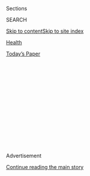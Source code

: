 <div id="app">

<div>

<div>

<div>

<div class="NYTAppHideMasthead css-1q2w90k e1suatyy0">

<div class="section css-ui9rw0 e1suatyy2">

<div class="css-eph4ug er09x8g0">

<div class="css-6n7j50">

</div>

<span class="css-1dv1kvn">Sections</span>

<div class="css-10488qs">

<span class="css-1dv1kvn">SEARCH</span>

</div>

[Skip to content](#site-content)[Skip to site
index](#site-index)

</div>

<div id="masthead-section-label" class="css-1wr3we4 eaxe0e00">

[Health](https://www.nytimes3xbfgragh.onion/section/health)

</div>

<div class="css-10698na e1huz5gh0">

</div>

</div>

<div id="masthead-bar-one" class="section hasLinks css-15hmgas e1csuq9d3">

<div class="css-uqyvli e1csuq9d0">

</div>

<div class="css-1uqjmks e1csuq9d1">

</div>

<div class="css-9e9ivx">

[](https://myaccount.nytimes3xbfgragh.onion/auth/login?response_type=cookie&client_id=vi)

</div>

<div class="css-1bvtpon e1csuq9d2">

[Today’s
Paper](https://www.nytimes3xbfgragh.onion/section/todayspaper)

</div>

</div>

</div>

</div>

<div data-aria-hidden="false">

<div id="site-content" data-role="main">

<div>

<div class="css-1aor85t" style="opacity:0.000000001;z-index:-1;visibility:hidden">

<div class="css-1hqnpie">

<div class="css-epjblv">

<span class="css-17xtcya">[Health](/section/health)</span><span class="css-x15j1o">|</span><span class="css-fwqvlz">Now
It’s Not Safe at Home Either. Wildfires Bring Ashen Air Into the
House.</span>

</div>

<div class="css-k008qs">

<div class="css-1iwv8en">

<span class="css-18z7m18"></span>

<div>

</div>

</div>

<span class="css-1n6z4y">https://nyti.ms/3bTCu2j</span>

<div class="css-1705lsu">

<div class="css-4xjgmj">

<div class="css-4skfbu" data-role="toolbar" data-aria-label="Social Media Share buttons, Save button, and Comments Panel with current comment count" data-testid="share-tools">

  - 
  - 
  - 
  - 
    
    <div class="css-6n7j50">
    
    </div>

  - 

</div>

</div>

</div>

</div>

</div>

</div>

<div class="css-13pd83m">

</div>

<div id="top-wrapper" class="css-1sy8kpn">

<div id="top-slug" class="css-l9onyx">

Advertisement

</div>

[Continue reading the main
story](#after-top)

<div class="ad top-wrapper" style="text-align:center;height:100%;display:block;min-height:250px">

<div id="top" class="place-ad" data-position="top" data-size-key="top">

</div>

</div>

<div id="after-top">

</div>

</div>

<div>

<div id="sponsor-wrapper" class="css-1hyfx7x">

<div id="sponsor-slug" class="css-19vbshk">

Supported by

</div>

[Continue reading the main
story](#after-sponsor)

<div id="sponsor" class="ad sponsor-wrapper" style="text-align:center;height:100%;display:block">

</div>

<div id="after-sponsor">

</div>

</div>

<div class="css-186x18t">

</div>

<div class="css-1vkm6nb ehdk2mb0">

# Now It’s Not Safe at Home Either. Wildfires Bring Ashen Air Into the House.

</div>

Our reporter, a San Francisco resident, describes family life amid a
pandemic and a natural disaster.

<div class="css-79elbk" data-testid="photoviewer-wrapper">

<div class="css-z3e15g" data-testid="photoviewer-wrapper-hidden">

</div>

<div class="css-1a48zt4 ehw59r15" data-testid="photoviewer-children">

![<span class="css-16f3y1r e13ogyst0" data-aria-hidden="true">San
Francisco bay on
Thursday.</span><span class="css-cnj6d5 e1z0qqy90" itemprop="copyrightHolder"><span class="css-1ly73wi e1tej78p0">Credit...</span><span><span>Christie
Hemm Klok for The New York
Times</span></span></span>](https://static01.graylady3jvrrxbe.onion/images/2020/09/11/science/00SANFRAN-ESSAY1/merlin_176818071_c52a134f-6afe-42a3-ae5e-7e3f89581ce4-articleLarge.jpg?quality=75&auto=webp&disable=upscale)

</div>

</div>

<div class="css-18e8msd">

<div class="css-vp77d3 epjyd6m0">

<div class="css-1baulvz">

By [<span class="css-1baulvz last-byline" itemprop="name">Matt
Richtel</span>](https://www.nytimes3xbfgragh.onion/by/matt-richtel)

</div>

</div>

  - Sept. 12, 2020, <span class="css-epvm6">11:18 a.m.
    ET</span>

  - 
    
    <div class="css-4xjgmj">
    
    <div class="css-d8bdto" data-role="toolbar" data-aria-label="Social Media Share buttons, Save button, and Comments Panel with current comment count" data-testid="share-tools">
    
      - 
      - 
      - 
      - 
        
        <div class="css-6n7j50">
        
        </div>
    
      - 
    
    </div>
    
    </div>

</div>

</div>

<div class="section meteredContent css-1r7ky0e" name="articleBody" itemprop="articleBody">

<div class="css-1fanzo5 StoryBodyCompanionColumn">

<div class="css-53u6y8">

SAN FRANCISCO — The new thing we do here when we get up in the morning,
even before the tooth brushing and the coffee making, is to look at the
sky. Then we look at the internet to see if our eyes deceive.

“Purple again,” I said to my wife this morning. Not the sky. That was
the color of soot, like a child had taken dirty fingers and rubbed them
all over the horizon. Purple is the color on the air quality chart. It
means that we’ve hit “very unhealthy,” our air filled with microscopic
particles that, speaking of children, are dangerous for them to breathe
into their soft pink lungs. And not so great for those of us who have a
few miles on our lungs already.

During the coronavirus pandemic, our last refuge had been to stay inside
the house, but when things go this purple this persistently, the trouble
seeps inside. Thanks to rampant wildfires, our at-home air filter has
started telling us that things have turned unhealthy in our home — the
bad air is managing to sneak in, even through closed windows and doors.

So we’ve taken to passing our one air purifier from room to room so our
two children can do SOTG (school on the go) without getting SOOT (soot
in the bloodstream). We clean each room, then rotate the device, and I
trail to maintain the obnoxious optimism that is my hallmark and
fatherly duty. But you can tell things are bad when you start reaching
for comparisons, like: Well, we could be in Flanders in 1918. (Maybe
that rose tint to my glasses is actually ash.)

</div>

</div>

<div class="css-1fanzo5 StoryBodyCompanionColumn">

<div class="css-53u6y8">

In actuality, I don’t have to reach back to Belgium during World War I
to know things could be worse. We could be in the Portland suburbs or
lots of other places in the Pacific Northwest, circa right now. There,
the ash in the sky comes with rampant blazes that are creating actual
refugees, meaning people who are running from death with whatever they
can carry.

</div>

</div>

<div class="css-79elbk" data-testid="photoviewer-wrapper">

<div class="css-z3e15g" data-testid="photoviewer-wrapper-hidden">

</div>

<div class="css-1a48zt4 ehw59r15" data-testid="photoviewer-children">

![<span class="css-16f3y1r e13ogyst0" data-aria-hidden="true">The
author’s family
vehicle.</span><span class="css-cnj6d5 e1z0qqy90" itemprop="copyrightHolder"><span class="css-1ly73wi e1tej78p0">Credit...</span><span>Matt
Richtel</span></span>](https://static01.graylady3jvrrxbe.onion/images/2020/09/12/science/12SANFRAN-ESSAY2/12SANFRAN-ESSAY2-articleLarge.jpg?quality=75&auto=webp&disable=upscale)

</div>

</div>

<div class="css-1fanzo5 StoryBodyCompanionColumn">

<div class="css-53u6y8">

So yes, we are privileged: roof over the head, freezer full of meat and
crisper stocked with vegetables. My wife and I remain employed and no
one we are close to has died from that terrible virus.

That said, I have had a migraine three days running from the poor air
(or self-pity, or both). My wife is a neurologist who specializes in
treating migraines, and she says that it’s supposed to help when you sit
in darkness. But I can tell you that on Wednesday morning — when we woke
up and looked at the sky and it was the orange-black of Halloween — the
all-day darkness did little to calm the headache.

I’m a science reporter, and it’s hard not to see what’s happening now as
a science story, with Covid-19 taking advantage of population density
and other modern factors to hop and skip across the globe and from cough
to nose and lung to lung, and for wildfire to take advantage of our
human spread into the urban/wild nexus and turn our Manifest Destiny
into so much hay. Mother nature tidies up, you might say, which is a
really clinical and unsympathetic way to see things, to the point of
being fatalistic.

</div>

</div>

<div class="css-1fanzo5 StoryBodyCompanionColumn">

<div class="css-53u6y8">

What my family wants is not some “context” but to go outside and play.
Or even inside and play.

“Dad, can I come out of my room after school?” my son, Milo, 12, asked
me this afternoon when he poked his head into my home office. He’d been
under orders to stay in his bedroom, with SOTG and his turn with the air
purifier.

“I’ll check the air,” I told him.

I looked outside, and it was yellow-gray like a smoker’s teeth. I looked
on the internet and it was purple still, worse than this morning, the
air quality index now reading 228, a higher level of “very unhealthy.”

This weekend was supposed to be a relief, the start again of some
socially distanced sports, including baseball and tennis practice for my
son, tennis for me, maybe a family bike ride. Unlikely now. I’m hoping
just to look up in the sky, and on the internet, and see only red
(merely unhealthy) or even yellow. That would be moderate.

</div>

</div>

</div>

<div>

</div>

<div>

</div>

<div>

</div>

<div>

<div id="bottom-wrapper" class="css-1ede5it">

<div id="bottom-slug" class="css-l9onyx">

Advertisement

</div>

[Continue reading the main
story](#after-bottom)

<div id="bottom" class="ad bottom-wrapper" style="text-align:center;height:100%;display:block;min-height:90px">

</div>

<div id="after-bottom">

</div>

</div>

</div>

</div>

</div>

## Site Index

<div>

</div>

## Site Information Navigation

  - [© <span>2020</span> <span>The New York Times
    Company</span>](https://help.nytimes3xbfgragh.onion/hc/en-us/articles/115014792127-Copyright-notice)

<!-- end list -->

  - [NYTCo](https://www.nytco.com/)
  - [Contact
    Us](https://help.nytimes3xbfgragh.onion/hc/en-us/articles/115015385887-Contact-Us)
  - [Work with us](https://www.nytco.com/careers/)
  - [Advertise](https://nytmediakit.com/)
  - [T Brand Studio](http://www.tbrandstudio.com/)
  - [Your Ad
    Choices](https://www.nytimes3xbfgragh.onion/privacy/cookie-policy#how-do-i-manage-trackers)
  - [Privacy](https://www.nytimes3xbfgragh.onion/privacy)
  - [Terms of
    Service](https://help.nytimes3xbfgragh.onion/hc/en-us/articles/115014893428-Terms-of-service)
  - [Terms of
    Sale](https://help.nytimes3xbfgragh.onion/hc/en-us/articles/115014893968-Terms-of-sale)
  - [Site
    Map](https://spiderbites.nytimes3xbfgragh.onion)
  - [Help](https://help.nytimes3xbfgragh.onion/hc/en-us)
  - [Subscriptions](https://www.nytimes3xbfgragh.onion/subscription?campaignId=37WXW)

</div>

</div>

</div>

</div>

